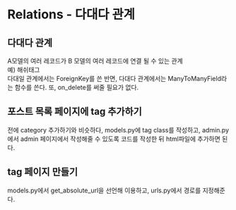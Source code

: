 # Relations - 다대다 관계
## 다대다 관계
A모델의 여러 레코드가 B 모델의 여러 레코드에 연결 될 수 있는 관계  
예) 해쉬태그  
다대일 관계에서는 ForeignKey를 쓴 반면, 다대다 관계에서는 ManyToManyField라는 함수를 쓴다. 또, on_delete를 써줄 필요가 없다.  
## 포스트 목록 페이지에 tag 추가하기
전에 category 추가하기와 비슷하다, models.py에 tag class를 작성하고, admin.py에서 admin 페이지에서 작성해줄 수 있도록 코드를 작성한 뒤 html파일에 추가하면 된다.  
## tag 페이지 만들기
models.py에서 get_absolute_url을 선언해 이용하고, urls.py에서 경로를 지정해준다.
